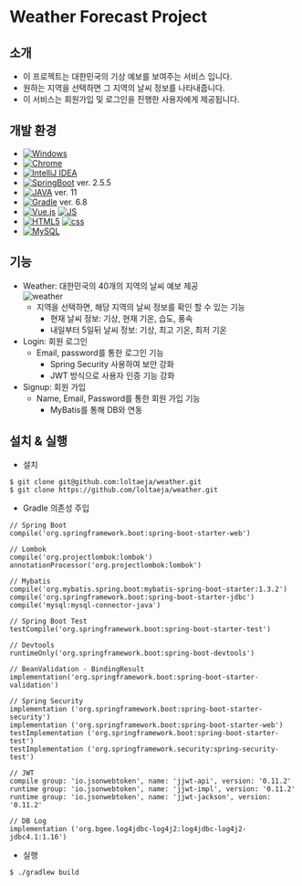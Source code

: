 # Weather Forecast Project


## 소개
- 이 프로젝트는 대한민국의 기상 예보를 보여주는 서비스 입니다.
- 원하는 지역을 선택하면 그 지역의 날씨 정보를 나타내줍니다.
- 이 서비스는 회원가입 및 로그인을 진행한 사용자에게 제공됩니다.


## 개발 환경
- [![Windows](https://img.shields.io/badge/Windows10-0078D6?style=flat-square&logo=Windows&logoColor=white)]()
- [![Chrome](https://img.shields.io/badge/Chrome-4285F4?style=flat-square&logo=Chrome&logoColor=white)]()
- [![IntelliJ IDEA](https://img.shields.io/badge/IntelliJ%20IDEA-000000?style=flat-square&logo=IntelliJ%20IDEA&logoColor=white)]()
- [![SpringBoot](https://img.shields.io/badge/SpringBoot-6DB33F?style=flat-square&logo=SpringBoot&logoColor=white)]() ver. 2.5.5
- [![JAVA](https://img.shields.io/badge/Java-007396?style=flat-square&logo=Java&logoColor=white)]() ver. 11
- [![Gradle](https://img.shields.io/badge/Gradle-02303A?style=flat-square&logo=Gradle&logoColor=white)]() ver. 6.8
- [![Vue.js](https://img.shields.io/badge/Vue.js-4FC08D?style=flat-square&logo=Vue.js&logoColor=white)]() [![JS](https://img.shields.io/badge/JavaScript-F7DF1E?style=flat-square&logo=JavaScript&logoColor=black)]()
- [![HTML5](https://img.shields.io/badge/HTML5-E34F26?style=flat-square&logo=HTML5&logoColor=white)]() [![css](https://img.shields.io/badge/CSS-1572B6?style=flat-square&logo=CSS3&logoColor=white)]()
- [![MySQL](https://img.shields.io/badge/MySQL-4479A1?style=flat-square&logo=MySQL&logoColor=white)]()


## 기능
- Weather: 대한민국의 40개의 지역의 날씨 예보 제공
  <br>![weather](https://user-images.githubusercontent.com/86970934/139816149-a7fe1871-c755-4e43-8474-b477cc85cdfb.png)
    - 지역을 선택하면, 해당 지역의 날씨 정보를 확인 할 수 있는 기능
        - 현재 날씨 정보: 기상, 현재 기온, 습도, 풍속
        - 내일부터 5일뒤 날씨 정보: 기상, 최고 기온, 최저 기온
- Login: 회원 로그인
    - Email, password를 통한 로그인 기능
        - Spring Security 사용하여 보안 강화
        - JWT 방식으로 사용자 인증 기능 강화
- Signup: 회원 가입
    - Name, Email, Password를 통한 회원 가입 기능
        - MyBatis를 통해 DB와 연동


## 설치 & 실행
- 설치
```
$ git clone git@github.com:loltaeja/weather.git
$ git clone https://github.com/loltaeja/weather.git
```
- Gradle 의존성 주입
```
// Spring Boot
compile('org.springframework.boot:spring-boot-starter-web')

// Lombok
compile('org.projectlombok:lombok')
annotationProcessor('org.projectlombok:lombok')

// Mybatis
compile('org.mybatis.spring.boot:mybatis-spring-boot-starter:1.3.2')
compile('org.springframework.boot:spring-boot-starter-jdbc')
compile('mysql:mysql-connector-java')

// Spring Boot Test
testCompile('org.springframework.boot:spring-boot-starter-test')

// Devtools
runtimeOnly('org.springframework.boot:spring-boot-devtools')

// BeanValidation - BindingResult
implementation('org.springframework.boot:spring-boot-starter-validation')

// Spring Security
implementation ('org.springframework.boot:spring-boot-starter-security')
implementation ('org.springframework.boot:spring-boot-starter-web')
testImplementation ('org.springframework.boot:spring-boot-starter-test')
testImplementation ('org.springframework.security:spring-security-test')

// JWT
compile group: 'io.jsonwebtoken', name: 'jjwt-api', version: '0.11.2'
runtime group: 'io.jsonwebtoken', name: 'jjwt-impl', version: '0.11.2'
runtime group: 'io.jsonwebtoken', name: 'jjwt-jackson', version: '0.11.2'

// DB Log
implementation ('org.bgee.log4jdbc-log4j2:log4jdbc-log4j2-jdbc4.1:1.16')
 ```
- 실행
 ```
 $ ./gradlew build
 ```
   

